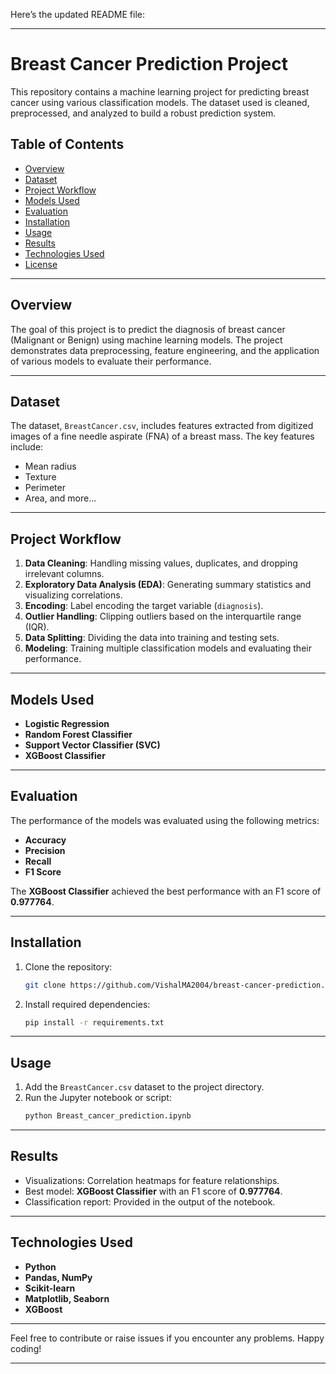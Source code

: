 Here’s the updated README file:

---

# Breast Cancer Prediction Project

This repository contains a machine learning project for predicting breast cancer using various classification models. The dataset used is cleaned, preprocessed, and analyzed to build a robust prediction system.

## Table of Contents
- [Overview](#overview)
- [Dataset](#dataset)
- [Project Workflow](#project-workflow)
- [Models Used](#models-used)
- [Evaluation](#evaluation)
- [Installation](#installation)
- [Usage](#usage)
- [Results](#results)
- [Technologies Used](#technologies-used)
- [License](#license)

---

## Overview
The goal of this project is to predict the diagnosis of breast cancer (Malignant or Benign) using machine learning models. The project demonstrates data preprocessing, feature engineering, and the application of various models to evaluate their performance.

---

## Dataset
The dataset, `BreastCancer.csv`, includes features extracted from digitized images of a fine needle aspirate (FNA) of a breast mass. The key features include:
- Mean radius
- Texture
- Perimeter
- Area, and more...

---

## Project Workflow
1. **Data Cleaning**: Handling missing values, duplicates, and dropping irrelevant columns.
2. **Exploratory Data Analysis (EDA)**: Generating summary statistics and visualizing correlations.
3. **Encoding**: Label encoding the target variable (`diagnosis`).
4. **Outlier Handling**: Clipping outliers based on the interquartile range (IQR).
5. **Data Splitting**: Dividing the data into training and testing sets.
6. **Modeling**: Training multiple classification models and evaluating their performance.

---

## Models Used
- **Logistic Regression**
- **Random Forest Classifier**
- **Support Vector Classifier (SVC)**
- **XGBoost Classifier**

---

## Evaluation
The performance of the models was evaluated using the following metrics:
- **Accuracy**
- **Precision**
- **Recall**
- **F1 Score**

The **XGBoost Classifier** achieved the best performance with an F1 score of **0.977764**.

---

## Installation
1. Clone the repository:
   ```bash
   git clone https://github.com/VishalMA2004/breast-cancer-prediction.git
   ```
2. Install required dependencies:
   ```bash
   pip install -r requirements.txt
   ```

---

## Usage
1. Add the `BreastCancer.csv` dataset to the project directory.
2. Run the Jupyter notebook or script:
   ```bash
   python Breast_cancer_prediction.ipynb
   ```

---

## Results
- Visualizations: Correlation heatmaps for feature relationships.
- Best model: **XGBoost Classifier** with an F1 score of **0.977764**.
- Classification report: Provided in the output of the notebook.

---

## Technologies Used
- **Python**
- **Pandas, NumPy**
- **Scikit-learn**
- **Matplotlib, Seaborn**
- **XGBoost**

---

Feel free to contribute or raise issues if you encounter any problems. Happy coding!

--- 
